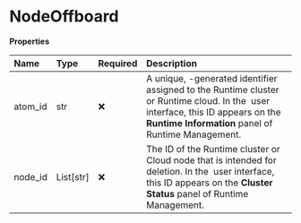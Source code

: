 # NodeOffboard

**Properties**

| Name    | Type      | Required | Description                                                                                                                                                                           |
| :------ | :-------- | :------- | :------------------------------------------------------------------------------------------------------------------------------------------------------------------------------------ |
| atom_id | str       | ❌       | A unique, -generated identifier assigned to the Runtime cluster or Runtime cloud. In the  user interface, this ID appears on the **Runtime Information** panel of Runtime Management. |
| node_id | List[str] | ❌       | The ID of the Runtime cluster or Cloud node that is intended for deletion. In the  user interface, this ID appears on the **Cluster Status** panel of Runtime Management.             |

